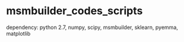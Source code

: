 # msmbuilder_codes_scripts
dependency: python 2.7, numpy, scipy, msmbuilder, sklearn, pyemma, matplotlib
